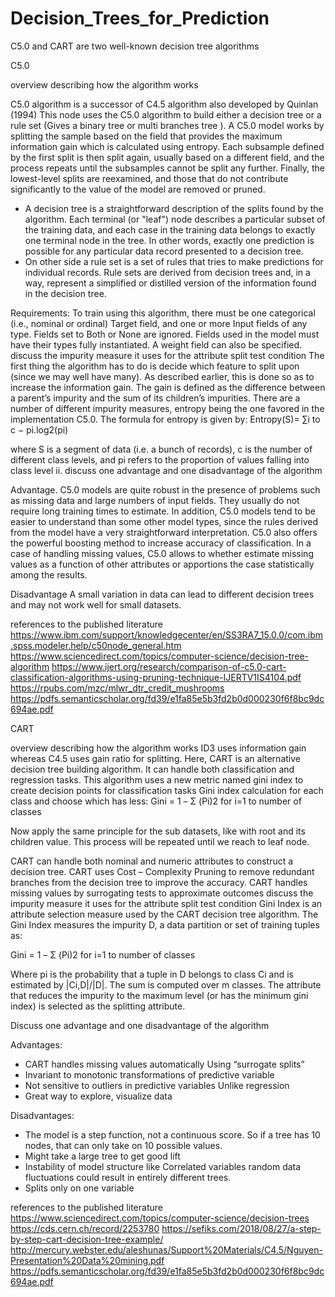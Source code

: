 # Decision_Trees_for_Prediction

C5.0 and CART are two well-known decision tree algorithms 

C5.0 

overview describing how the algorithm works 

C5.0 algorithm is a successor of C4.5 algorithm also developed by Quinlan (1994) 
This node uses the C5.0 algorithm to build either a decision tree or a rule set (Gives a binary tree or multi branches tree ). A C5.0 model works by splitting the sample based on the field that provides the maximum information gain which is calculated using entropy. Each subsample defined by the first split is then split again, usually based on a different field, and the process repeats until the subsamples cannot be split any further. Finally, the lowest-level splits are reexamined, and those that do not contribute significantly to the value of the model are removed or pruned.

-	A decision tree is a straightforward description of the splits found by the algorithm. Each terminal (or "leaf") node describes a particular subset of the training data, and each case in the training data belongs to exactly one terminal node in the tree. In other words, exactly one prediction is possible for any particular data record presented to a decision tree. 
-	On other side a rule set is a set of rules that tries to make predictions for individual records. Rule sets are derived from decision trees and, in a way, represent a simplified or distilled version of the information found in the decision tree. 

Requirements: To train using this algorithm, there must be one categorical (i.e., nominal or ordinal) Target field, and one or more Input fields of any type. Fields set to Both or None are ignored. Fields used in the model must have their types fully instantiated. A weight field can also be specified.
discuss the impurity measure it uses for the attribute split test condition 
The first thing the algorithm has to do is decide which feature to split upon (since we may well have many). As described earlier, this is done so as to increase the information gain. The gain is defined as the difference between a parent’s impurity and the sum of its children’s impurities. There are a number of different impurity measures, entropy being the one favored in the implementation C5.0. The formula for entropy is given by:
Entropy(S)= ∑i to c − pi.log2(pi)

where 
S is a segment of data (i.e. a bunch of records), 
c is the number of different class levels, and 
pi refers to the proportion of values falling into class level ii.
discuss one advantage and one disadvantage of the algorithm 

Advantage. C5.0 models are quite robust in the presence of problems such as missing data and large numbers of input fields. They usually do not require long training times to estimate. In addition, C5.0 models tend to be easier to understand than some other model types, since the rules derived from the model have a very straightforward interpretation. C5.0 also offers the powerful boosting method to increase accuracy of classification. In a case of handling missing values, C5.0 allows to whether estimate missing values as a function of other attributes or apportions the case statistically among the results.

Disadvantage
A small variation in data can lead to different decision trees and may not work well for small datasets.

references to the published literature
https://www.ibm.com/support/knowledgecenter/en/SS3RA7_15.0.0/com.ibm.spss.modeler.help/c50node_general.htm
https://www.sciencedirect.com/topics/computer-science/decision-tree-algorithm
https://www.ijert.org/research/comparison-of-c5.0-cart-classification-algorithms-using-pruning-technique-IJERTV1IS4104.pdf
https://rpubs.com/mzc/mlwr_dtr_credit_mushrooms
https://pdfs.semanticscholar.org/fd39/e1fa85e5b3fd2b0d000230f6f8bc9dc694ae.pdf

CART

overview describing how the algorithm works 
ID3 uses information gain whereas C4.5 uses gain ratio for splitting. Here, CART is an alternative decision tree building algorithm. It can handle both classification and regression tasks. This algorithm uses a new metric named gini index to create decision points for classification tasks
Gini index calculation for each class and choose which has less:
Gini = 1 – Σ (Pi)2 for i=1 to number of classes

Now apply the same principle for the sub datasets, like with root and its children value. This process will be repeated until we reach to leaf node.

CART can handle both nominal and numeric attributes to construct a decision tree. 
CART uses Cost – Complexity Pruning to remove redundant branches from the decision tree to improve the accuracy. 
CART handles missing values by surrogating tests to approximate outcomes
discuss the impurity measure it uses for the attribute split test condition 
Gini Index is an attribute selection measure used by the CART decision tree algorithm. The Gini Index measures the impurity D, a data partition or set of training tuples as:

Gini = 1 – Σ (Pi)2 for i=1 to number of classes

Where pi is the probability that a tuple in D belongs to class Ci and is estimated by |Ci,D|/|D|. The sum is computed over m classes. The attribute that reduces the impurity to the maximum level (or has the minimum gini index) is selected as the splitting attribute.

Discuss one advantage and one disadvantage of the algorithm 

Advantages:
-	CART handles missing values automatically Using “surrogate splits”
-	Invariant to monotonic transformations of predictive variable
-	Not sensitive to outliers in predictive variables Unlike regression
-	Great way to explore, visualize data

Disadvantages:
-	The model is a step function, not a continuous score. So if a tree has 10 nodes, that can only take on 10 possible values.
-	Might take a large tree to get good lift  
-	Instability of model structure like Correlated variables random data fluctuations could result in entirely different trees.
-	Splits only  on one variable

references to the published literature
https://www.sciencedirect.com/topics/computer-science/decision-trees
https://cds.cern.ch/record/2253780
https://sefiks.com/2018/08/27/a-step-by-step-cart-decision-tree-example/
http://mercury.webster.edu/aleshunas/Support%20Materials/C4.5/Nguyen-Presentation%20Data%20mining.pdf
https://pdfs.semanticscholar.org/fd39/e1fa85e5b3fd2b0d000230f6f8bc9dc694ae.pdf

